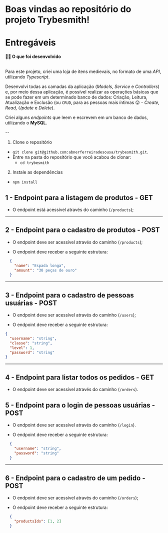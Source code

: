 # Boas vindas ao repositório do projeto Trybesmith!

# Entregáveis

  <summary><strong>👨‍💻 O que foi desenvolvido</strong></summary><br />

  Para este projeto, criei uma loja de itens medievais, no formato de uma _API_, utilizando _Typescript_.
  
  Desenvolvi todas as camadas da aplicação (_Models_, _Service_ e _Controllers_) e, por meio dessa aplicação, é possível realizar as operações básicas que se pode fazer em um determinado banco de dados:
  Criação, Leitura, Atualização e Exclusão (ou `CRUD`, para as pessoas mais íntimas 😜 - _Create, Read, Update_ e _Delete_).

  Criei alguns _endpoints_ que leem e escrevem em um banco de dados, utilizando o **MySQL**.

  --


  1. Clone o repositório

  - `git clone git@github.com:abnerferreiradesousa/trybesmith.git`.
  - Entre na pasta do repositório que você acabou de clonar:
    - `cd trybesmith`

  2. Instale as dependências

  - `npm install`

## 1 - Endpoint para a listagem de produtos - GET

- O endpoint está acessível através do caminho (`/products`);

---

## 2 - Endpoint para o cadastro de produtos - POST

- O endpoint deve ser acessível através do caminho (`/products`);

- O endpoint deve receber a seguinte estrutura:
```json
  {
    "name": "Espada longa",
    "amount": "30 peças de ouro"
  }
```

---

## 3 - Endpoint para o cadastro de pessoas usuárias - POST

- O endpoint deve ser acessível através do caminho (`/users`);

- O endpoint deve receber a seguinte estrutura:
```json
{
  "username": "string",
  "classe": "string",
  "level": 1,
  "password": "string"
}
```
---

## 4 - Endpoint para listar todos os pedidos - GET

- O endpoint deve ser acessível através do caminho (`/orders`).


## 5 - Endpoint para o login de pessoas usuárias - POST

- O endpoint deve ser acessível através do caminho (`/login`).

- O endpoint deve receber a seguinte estrutura:
```json
  {
    "username": "string",
    "password": "string"
  }
```

---

## 6 - Endpoint para o cadastro de um pedido - POST

- O endpoint deve ser acessível através do caminho (`/orders`);


- O endpoint deve receber a seguinte estrutura:
```json
  {
    "productsIds": [1, 2]
  }
```


